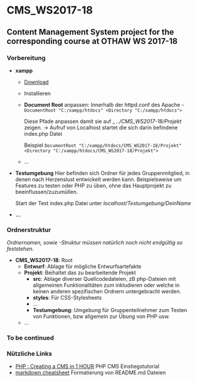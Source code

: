 # CMS_WS2017-18 #
## Content Management System project for the corresponding course at OTHAW WS 2017-18 ##


### Vorbereitung ###
* __xampp__ 
    * [Download](https://www.apachefriends.org/de/index.html)
    * Installieren
    * __Document Root__ anpassen: 
      Innerhalb der httpd.conf des Apache -
      `DocumentRoot "C:/xampp/htdocs"
      <Directory "C:/xampp/htdocs">`

      Diese Pfade anpassen damit sie auf _ *../CMS_WS2017-18/Projekt* zeigen. -> Aufruf von Localhost startet die sich darin befindene index.php Datei

      Beispiel
      `DocumentRoot "C:/xampp/htdocs/CMS_WS2017-18/Projekt"
      <Directory "C:/xampp/htdocs/CMS_WS2017-18/Projekt">`
    * ...
* __Testumgebung__
  Hier befinden sich Ordner für jedes Gruppenmitglied, in denen nach Herzenslust entwickelt werden kann. Beispielsweise um Features zu testen oder PHP zu üben, ohne das Hauptprojekt zu beeinflussen/zuzumüllen.

  Start der Test index.php Datei unter *localhost/Testumgebung/DeinName*
* __...__

### Ordnerstruktur ###
*Ordnernamen, sowie -Struktur müssen natürlich noch nicht endgültig so feststehen.*

* __CMS_WS2017-18__: Root
    * __Entwurf__: Ablage für mögliche Entwurfsartefakte
    * __Projekt__: Beihaltet das zu bearbeitende Projekt
        * __src__: Ablage diverser Quellcodedateien, zB php-Dateien mit allgemeinen Funktionalitäten zum inkludieren oder welche in keinen anderen spezifischen Ordnern untergebracht werden.
        * __styles__: Für CSS-Stylesheets
        * ...
        * __Testumgebung__: Umgebung für Gruppenteilnehmer zum Testen von Funktionen, bzw allgemein zur Übung von PHP usw.
    * ...

### To be continued ###


### Nützliche Links ###
* [PHP : Creating a CMS in 1 HOUR](https://www.youtube.com/watch?v=QNxU3Qa6QZs) PHP CMS Einstiegstutorial
* [markdown cheatsheet](https://github.com/tchapi/markdown-cheatsheet/blob/master/README.md) Formatierung von README.md Dateien
